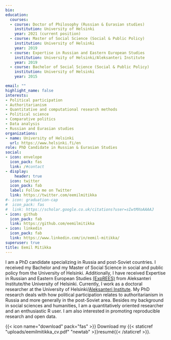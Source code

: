 ```yaml
---
bio:
education:
  courses:
  - course: Doctor of Philosophy (Russian & Eurasian studies)
    institution: University of Helsinki
    year: 2021 (current position)
  - course: Master of Social Science (Social & Public Policy)
    institution: University of Helsinki
    year: 2019
  - course: Expertise in Russian and Eastern European Studies
    institution: University of Helsinki/Aleksanteri Institute
    year: 2019
  - course: Bachelor of Social Science (Social & Public Policy)
    institution: University of Helsinki
    year: 2015

email: ""
highlight_name: false
interests:
- Political participation
- Authoritarianism
- Quantitative and computational research methods
- Political science
- Comparative politics
- Data analysis
- Russian and Eurasian studies
organizations:
- name: University of Helsinki
  url: https://www.helsinki.fi/en
role: PhD Candidate in Russian & Eurasian Studies
social:
- icon: envelope
  icon_pack: fas
  link: /#contact
- display:
    header: true
  icon: twitter
  icon_pack: fab
  label: Follow me on Twitter
  link: https://twitter.com/eemilmitikka
#- icon: graduation-cap
#  icon_pack: fas
#  link: https://scholar.google.co.uk/citations?user=sIwtMXoAAAAJ
- icon: github
  icon_pack: fab
  link: https://github.com/eemilmitikka
- icon: linkedin
  icon_pack: fab
  link: https://www.linkedin.com/in/eemil-mitikka/
superuser: true
title: Eemil Mitikka
---
```


I am a PhD candidate specializing in Russia and post-Soviet countries. I received my Bachelor and my Master of Social Science in social and public policy from the University of Helsinki. Additionally, I have received Expertise in Russian and Eastern European Studies [(ExpREES)](https://www2.helsinki.fi/en/aleksanteri-institute/education/master-level/exprees) from Aleksanteri Institute/the University of Helsinki. Currently, I work as a doctoral researcher at the University of Helsinki/[Aleksanteri Institute](https://www2.helsinki.fi/en/aleksanteri-institute). My PhD research deals with how political participation relates to authoritarianism in Russia and more generally in the post-Soviet area. Besides my background in social sciences and humanities, I am a quantitatively oriented researcher and an enthusiastic R user. I am also interested in promoting reproducible research and open data.

{{< icon name="download" pack="fas" >}} Download my {{< staticref "uploads/eemilmitikka_cv.pdf" "newtab" >}}resumé{{< /staticref >}}.
